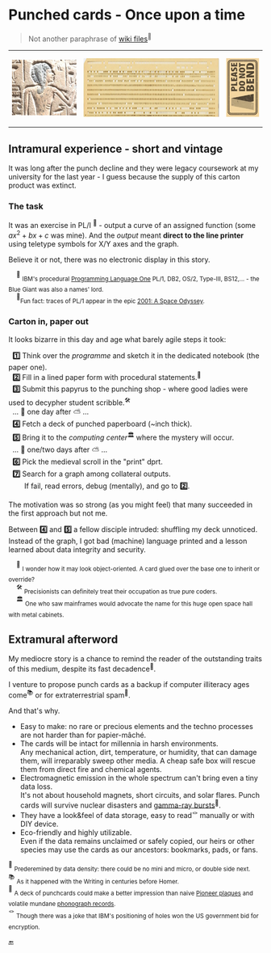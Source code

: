 # Punched cards - Once upon a time

> Not another paraphrase of [wiki files](https://en.wikipedia.org/wiki/Computer_programming_in_the_punched_card_era)<sup>🔗</sup>

<table><tr><td>
<picture>
  <img alt="Ancient Egypt bas-relief" src="../../../../_rsc/_img/af/ancient_egypt-bas-relief.jpg" />
</picture>
</td><td>
      <p><a href="../../../../_rsc/_img/photo/hist/1966.punch_cards-stack.jpg"><img src="../../../../_rsc/_img/af/punchcard.jpg" alt="Punch card in 1966" /></a><p>
</td><td>
<picture>
  <img alt="Please do not bend" src="../../../../_rsc/_img/signs/do_not_bend-h200px.jpg" />
</picture>
</td></tr></table>

## Intramural experience - short and vintage

It was long after the punch decline and they were legacy coursework at my university for the last year - I guess because the supply of this carton product was extinct.

### The task

It was an exercise in PL/I&nbsp;<sup>🔢</sup> - output a curve of an assigned function (some $`ax^2 + bx + c`$ was mine). And the _output_ meant **direct to the line printer** using teletype symbols for X/Y axes and the graph.

Believe it or not, there was no electronic display in this story.

&nbsp;&nbsp;&nbsp;&nbsp;<sup>🔢</sup>&nbsp;<sub>IBM's procedural [Programming Language One](https://en.wikipedia.org/wiki/PL/I)
PL/1, DB2, OS/2, Type-III, BS12,... - the Blue Giant was also a names' lord.</sub>\
&nbsp;&nbsp;&nbsp;&nbsp;<sup>:cinema:</sup><sub>Fun fact: traces of PL/1 appear in the epic [2001: A Space Odyssey](https://www.wired.com/story/2001-a-space-odyssey-predicted-the-future50-years-ago/).</sub>

### Carton in, paper out

It looks bizarre in this day and age what barely agile steps it took:

&nbsp;&nbsp;**1️⃣** Think over the _programme_ and sketch it in the dedicated notebook (the paper one).\
&nbsp;&nbsp;**2️⃣** Fill in a lined paper form with procedural statements.<sup>🥪</sup>\
&nbsp;&nbsp;**3️⃣** Submit this papyrus to the punching shop - where good ladies were used to decypher student scribble.<sup>🛠️</sup>\
&nbsp;&nbsp;... 🌙 one day after ⛅ ...\
&nbsp;&nbsp;**4️⃣** Fetch a deck of punched paperboard (~inch thick).\
&nbsp;&nbsp;**5️⃣** Bring it to the _computing center_<sup>🏛️</sup> where the mystery will occur.\
&nbsp;&nbsp;... 🌙 one/two days after ⛅ ...\
&nbsp;&nbsp;**6️⃣** Pick the medieval scroll in the "print" dprt.\
&nbsp;&nbsp;**7️⃣**  Search for a graph among collateral outputs.\
&nbsp;&nbsp;&nbsp;&nbsp;&nbsp;&nbsp;&nbsp;&nbsp;If fail, read errors, debug (mentally), and go to **2️⃣**.

The motivation was so strong (as you might feel) that many succeeded in the first approach but not me.

Between **4️⃣** and **5️⃣** a fellow disciple intruded: shuffling my deck unnoticed. Instead of the graph, I got bad (machine) language printed and a lesson learned about data integrity and security.

&nbsp;&nbsp;&nbsp;&nbsp;<sup>🥪</sup> <sub>I wonder how it may look object-oriented. A card glued over the base one to inherit or override?</sub>\
&nbsp;&nbsp;&nbsp;&nbsp;<sup>🛠️</sup> <sub>Precisionists can definitely treat their occupation as true pure coders.</sub>\
&nbsp;&nbsp;&nbsp;&nbsp;<sup>🏛️</sup> <sub>One who saw mainframes would advocate the name for this huge open space hall with metal cabinets.</sub>

## Extramural afterword

My mediocre story is a chance to remind the reader of the outstanding traits of this medium, despite its fast decadence<sup>💾</sup>.

I venture to propose punch cards as a backup if computer illiteracy ages come<sup>📚</sup> or for extraterrestrial spam<sup>🚀</sup>. 

And that's why.

+ Easy to make: no rare or precious elements and the techno processes are not harder than for papier-mâché.
+ The cards will be intact for millennia in harsh environments.\
Any mechanical action, dirt, temperature, or humidity, that can damage them, will irreparably sweep other media.  A cheap safe box will rescue them from direct fire and chemical agents.
+ Electromagnetic emission in the whole spectrum can't bring even a tiny data loss.\
It's not about household magnets, short circuits, and solar flares. Punch cards will survive nuclear disasters and [gamma-ray bursts](https://en.wikipedia.org/wiki/Gamma-ray_burst)<sup>🔗</sup>.
+ They have a look&feel of data storage, easy to read<sup>🪢</sup> manually or with DIY device.
+ Eco-friendly and highly utilizable.\
Even if the data remains unclaimed or safely copied, our heirs or other species may use the cards as our ancestors: bookmarks, pads, or fans.

<sup>💾</sup> <sub>Prederemined by data density: there could be no mini and micro, or double side next.</sub>\
<sup>📚</sup> <sub>As it happened with the Writing in centuries before Homer.</sub>\
<sup>🚀</sup> <sub>A deck of punchcards could make a better impression than naive [Pioneer plaques](https://en.wikipedia.org/wiki/Pioneer_plaque) 
and volatile mundane [phonograph records](https://en.wikipedia.org/wiki/Voyager_Golden_Record).</sub>\
<sup>🪢</sup> <sub>Though there was a joke that IBM's positioning of holes won the US government bid for encryption.</sub>

 🔚
